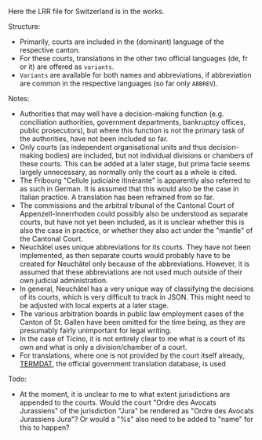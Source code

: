 Here the LRR file for Switzerland is in the works.

Structure:
* Primarily, courts are included in the (dominant) language of the respective canton.
* For these courts, translations in the other two official languages (de, fr or it) are offered as `variants`.
* `Variants` are available for both names and abbreviations, if abbreviation are common in the respective languages (so far only `ABBREV`).

Notes:
* Authorities that may well have a decision-making function (e.g. conciliation authorities, government departments, bankruptcy offices, public prosecutors), but where this function is not the primary task of the authorities, have not been included so far.
* Only courts (as independent organisational units and thus decision-making bodies) are included, but not individual divisions or chambers of these courts. This can be added at a later stage, but prima facie seems largely unnecessary, as normally only the court as a whole is cited.
* The Fribourg "Cellule judiciaire itinérante" is apparently also referred to as such in German. It is assumed that this would also be the case in Italian practice. A translation has been refrained from so far.
* The commissions and the arbitral tribunal of the Cantonal Court of Appenzell-Innerrhoden could possibly also be understood as separate courts, but have not yet been included, as it is unclear whether this is also the case in practice, or whether they also act under the "mantle" of the Cantonal Court.
* Neuchâtel uses unique abbreviations for its courts. They have not been implemented, as then separate courts would probably have to be created for Neuchâtel only because of the abbreviations. However, it is assumed that these abbreviations are not used much outside of their own judicial administration.
* In general, Neuchâtel has a very unique way of classifying the decisions of its courts, which is very difficult to track in JSON. This might need to be adjusted with local experts at a later stage.
* The various arbitration boards in public law employment cases of the Canton of St. Gallen have been omitted for the time being, as they are presumably fairly unimportant for legal writing.
* In the case of Ticino, it is not entirely clear to me what is a court of its own and what is only a division/chamber of a court.
* For translations, where one is not provided by the court itself already, [TERMDAT](https://www.termdat.bk.admin.ch/Search/Search), the official government translation database, is used

Todo:
* At the moment, it is unclear to me to what extent jurisdictions are appended to the courts. Would the court "Ordre des Avocats Jurassiens" of the jurisdiction "Jura" be rendered as "Ordre des Avocats Jurassiens Jura"? Or would a "%s" also need to be added to "name" for this to happen?

